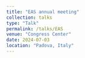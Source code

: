```yaml
---
title: "EAS annual meeting"
collection: talks
type: "Talk"
permalink: /talks/EAS
venue: "Congress Center"
date: 2024-07-03
location: "Padova, Italy"
---
```

